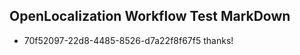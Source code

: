 ## OpenLocalization Workflow Test MarkDown
* 70f52097-22d8-4485-8526-d7a22f8f67f5 thanks!

<!--HONumber=Nov16_HO1-->


